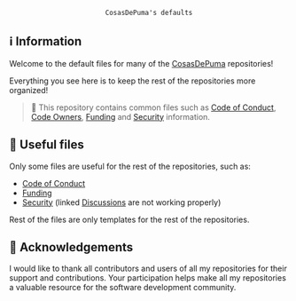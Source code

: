 <div align="center">

```ocaml
CosasDePuma's defaults
```

</div>

## ℹ️ Information

Welcome to the default files for many of the [CosasDePuma](https://github.com/cosasdepuma) repositories!

Everything you see here is to keep the rest of the repositories more organized!

> 🚧 This repository contains common files such as [Code of Conduct](./CODE_OF_CONDUCT.md), [Code Owners](./CODEOWNERS), [Funding](./FUNDING.yml) and [Security](./SECURITY.md) information.

## 🏹 Useful files

Only some files are useful for the rest of the repositories, such as:

- [Code of Conduct](./CODE_OF_CONDUCT.md)
- [Funding](./FUNDING.yml)
- [Security](./SECURITY.md) (linked [Discussions](./discussions) are not working properly)

Rest of the files are only templates for the rest of the repositories.

## 🙌 Acknowledgements

I would like to thank all contributors and users of all my repositories for their support and contributions. Your participation helps make all my repositories a valuable resource for the software development community.

